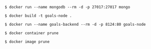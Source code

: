 <!-- mongo container -->

    $ docker run --name mongodb --rm -d -p 27017:27017 mongo

<!-- node -->

    $ docker build -t goals-node .

    $ docker run --name goals-backend --rm -d -p 8124:80 goals-node

<!-- other -->

    $ docker container prune

    $ docker image prune